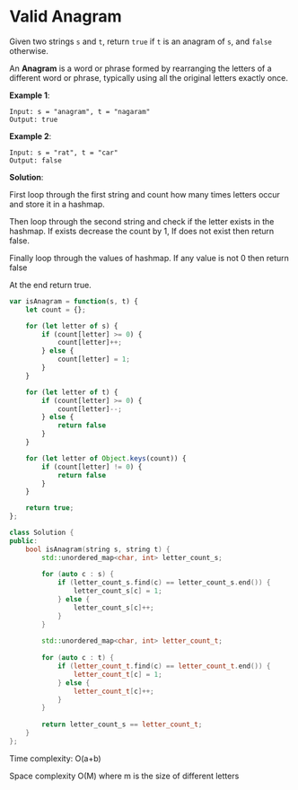 # Valid Anagram

Given two strings `s` and `t`, return `true` if `t` is an anagram of `s`, and
`false` otherwise.

An **Anagram** is a word or phrase formed by rearranging the letters of a different
word or phrase, typically using all the original letters exactly once.

**Example 1**:

```
Input: s = "anagram", t = "nagaram"
Output: true
```

**Example 2**:

```
Input: s = "rat", t = "car"
Output: false
```

**Solution**:

First loop through the first string and count how many times letters occur and store
it in a hashmap.

Then loop through the second string and check if the letter exists in the hashmap.
If exists decrease the count by 1, If does not exist then return false.

Finally loop through the values of hashmap. If any value is not 0 then return false

At the end return true.

```js
var isAnagram = function(s, t) {
    let count = {};

    for (let letter of s) {
        if (count[letter] >= 0) {
            count[letter]++;
        } else {
            count[letter] = 1;
        }
    }

    for (let letter of t) {
        if (count[letter] >= 0) {
            count[letter]--;
        } else {
            return false
        }
    }

    for (let letter of Object.keys(count)) {
        if (count[letter] != 0) {
            return false
        }
    }

    return true;
};
```

```cpp
class Solution {
public:
    bool isAnagram(string s, string t) {
        std::unordered_map<char, int> letter_count_s;
        
        for (auto c : s) {
            if (letter_count_s.find(c) == letter_count_s.end()) {
                letter_count_s[c] = 1;
            } else {
                letter_count_s[c]++;
            }
        }
        
        std::unordered_map<char, int> letter_count_t;
        
        for (auto c : t) {
            if (letter_count_t.find(c) == letter_count_t.end()) {
                letter_count_t[c] = 1;
            } else {
                letter_count_t[c]++;
            }
        }
        
        return letter_count_s == letter_count_t;
    }
};
```

Time complexity: O(a+b)

Space complexity O(M) where m is the size of different letters